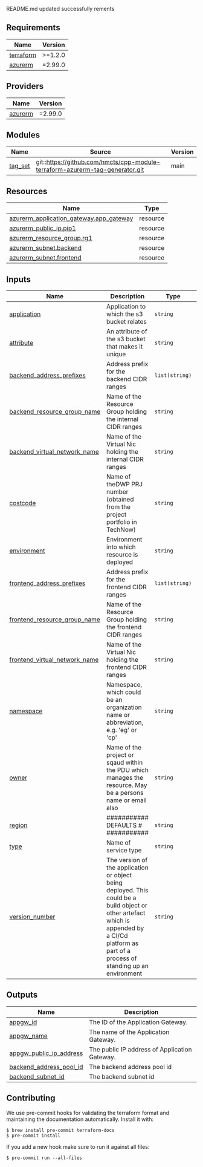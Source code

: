 README.md updated successfully
rements

<!-- BEGIN_TF_DOCS -->
## Requirements

| Name | Version |
|------|---------|
| <a name="requirement_terraform"></a> [terraform](#requirement\_terraform) | >=1.2.0 |
| <a name="requirement_azurerm"></a> [azurerm](#requirement\_azurerm) | =2.99.0 |

## Providers

| Name | Version |
|------|---------|
| <a name="provider_azurerm"></a> [azurerm](#provider\_azurerm) | =2.99.0 |

## Modules

| Name | Source | Version |
|------|--------|---------|
| <a name="module_tag_set"></a> [tag\_set](#module\_tag\_set) | git::https://github.com/hmcts/cpp-module-terraform-azurerm-tag-generator.git | main |

## Resources

| Name | Type |
|------|------|
| [azurerm_application_gateway.app_gateway](https://registry.terraform.io/providers/hashicorp/azurerm/2.99.0/docs/resources/application_gateway) | resource |
| [azurerm_public_ip.pip1](https://registry.terraform.io/providers/hashicorp/azurerm/2.99.0/docs/resources/public_ip) | resource |
| [azurerm_resource_group.rg1](https://registry.terraform.io/providers/hashicorp/azurerm/2.99.0/docs/resources/resource_group) | resource |
| [azurerm_subnet.backend](https://registry.terraform.io/providers/hashicorp/azurerm/2.99.0/docs/resources/subnet) | resource |
| [azurerm_subnet.frontend](https://registry.terraform.io/providers/hashicorp/azurerm/2.99.0/docs/resources/subnet) | resource |

## Inputs

| Name | Description | Type | Default | Required |
|------|-------------|------|---------|:--------:|
| <a name="input_application"></a> [application](#input\_application) | Application to which the s3 bucket relates | `string` | `""` | no |
| <a name="input_attribute"></a> [attribute](#input\_attribute) | An attribute of the s3 bucket that makes it unique | `string` | `""` | no |
| <a name="input_backend_address_prefixes"></a> [backend\_address\_prefixes](#input\_backend\_address\_prefixes) | Address prefix for the backend CIDR ranges | `list(string)` | `[]` | no |
| <a name="input_backend_resource_group_name"></a> [backend\_resource\_group\_name](#input\_backend\_resource\_group\_name) | Name of the Resource Group holding the internal CIDR ranges | `string` | `""` | no |
| <a name="input_backend_virtual_network_name"></a> [backend\_virtual\_network\_name](#input\_backend\_virtual\_network\_name) | Name of the Virtual Nic holding the internal CIDR ranges | `string` | `""` | no |
| <a name="input_costcode"></a> [costcode](#input\_costcode) | Name of theDWP PRJ number (obtained from the project portfolio in TechNow) | `string` | `""` | no |
| <a name="input_environment"></a> [environment](#input\_environment) | Environment into which resource is deployed | `string` | `""` | no |
| <a name="input_frontend_address_prefixes"></a> [frontend\_address\_prefixes](#input\_frontend\_address\_prefixes) | Address prefix for the frontend CIDR ranges | `list(string)` | `[]` | no |
| <a name="input_frontend_resource_group_name"></a> [frontend\_resource\_group\_name](#input\_frontend\_resource\_group\_name) | Name of the Resource Group holding the frontend CIDR ranges | `string` | `""` | no |
| <a name="input_frontend_virtual_network_name"></a> [frontend\_virtual\_network\_name](#input\_frontend\_virtual\_network\_name) | Name of the Virtual Nic holding the frontend CIDR ranges | `string` | `""` | no |
| <a name="input_namespace"></a> [namespace](#input\_namespace) | Namespace, which could be an organization name or abbreviation, e.g. 'eg' or 'cp' | `string` | `""` | no |
| <a name="input_owner"></a> [owner](#input\_owner) | Name of the project or sqaud within the PDU which manages the resource. May be a persons name or email also | `string` | `""` | no |
| <a name="input_region"></a> [region](#input\_region) | ########### DEFAULTS # ########### | `string` | `"uksouth"` | no |
| <a name="input_type"></a> [type](#input\_type) | Name of service type | `string` | `""` | no |
| <a name="input_version_number"></a> [version\_number](#input\_version\_number) | The version of the application or object being deployed. This could be a build object or other artefact which is appended by a CI/Cd platform as part of a process of standing up an environment | `string` | `""` | no |

## Outputs

| Name | Description |
|------|-------------|
| <a name="output_appgw_id"></a> [appgw\_id](#output\_appgw\_id) | The ID of the Application Gateway. |
| <a name="output_appgw_name"></a> [appgw\_name](#output\_appgw\_name) | The name of the Application Gateway. |
| <a name="output_appgw_public_ip_address"></a> [appgw\_public\_ip\_address](#output\_appgw\_public\_ip\_address) | The public IP address of Application Gateway. |
| <a name="output_backend_address_pool_id"></a> [backend\_address\_pool\_id](#output\_backend\_address\_pool\_id) | The backend address pool id |
| <a name="output_backend_subnet_id"></a> [backend\_subnet\_id](#output\_backend\_subnet\_id) | The backend subnet id |
<!-- END_TF_DOCS -->
## Contributing

We use pre-commit hooks for validating the terraform format and maintaining the documentation automatically.
Install it with:

```shell
$ brew install pre-commit terraform-docs
$ pre-commit install
```

If you add a new hook make sure to run it against all files:
```shell
$ pre-commit run --all-files
```
